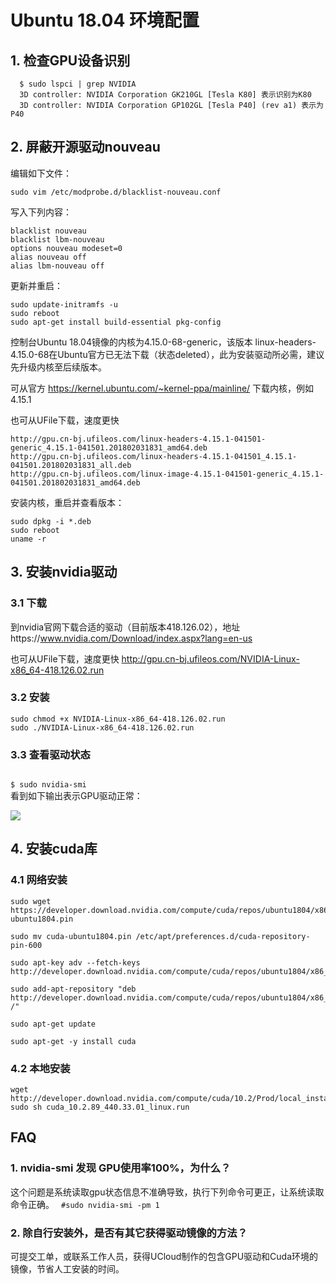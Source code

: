 

# Ubuntu 18.04 环境配置

## 1. 检查GPU设备识别
```
  $ sudo lspci | grep NVIDIA
  3D controller: NVIDIA Corporation GK210GL [Tesla K80] 表示识别为K80
  3D controller: NVIDIA Corporation GP102GL [Tesla P40] (rev a1) 表示为P40
```

## 2. 屏蔽开源驱动nouveau

编辑如下文件：
```
sudo vim /etc/modprobe.d/blacklist-nouveau.conf
```
写入下列内容：
```
blacklist nouveau
blacklist lbm-nouveau
options nouveau modeset=0
alias nouveau off
alias lbm-nouveau off
```
更新并重启：
```
sudo update-initramfs -u
sudo reboot
sudo apt-get install build-essential pkg-config
```
控制台Ubuntu 18.04镜像的内核为4.15.0-68-generic，该版本 linux-headers-4.15.0-68在Ubuntu官方已无法下载（状态deleted），此为安装驱动所必需，建议先升级内核至后续版本。

可从官方 https://kernel.ubuntu.com/~kernel-ppa/mainline/ 下载内核，例如4.15.1

也可从UFile下载，速度更快

```
http://gpu.cn-bj.ufileos.com/linux-headers-4.15.1-041501-generic_4.15.1-041501.201802031831_amd64.deb
http://gpu.cn-bj.ufileos.com/linux-headers-4.15.1-041501_4.15.1-041501.201802031831_all.deb
http://gpu.cn-bj.ufileos.com/linux-image-4.15.1-041501-generic_4.15.1-041501.201802031831_amd64.deb
```
安装内核，重启并查看版本：
```
sudo dpkg -i *.deb
sudo reboot
uname -r
```

## 3. 安装nvidia驱动

### 3.1 下载
到nvidia官网下载合适的驱动（目前版本418.126.02），地址https://www.nvidia.com/Download/index.aspx?lang=en-us

也可从UFile下载，速度更快 http://gpu.cn-bj.ufileos.com/NVIDIA-Linux-x86_64-418.126.02.run

### 3.2 安装
```
sudo chmod +x NVIDIA-Linux-x86_64-418.126.02.run
sudo ./NVIDIA-Linux-x86_64-418.126.02.run
```

### 3.3 查看驱动状态
<code>
$ sudo nvidia-smi
</code>
看到如下输出表示GPU驱动正常：

![](ai/gpu/images/operation/nvidia-smi.png)

## 4. 安装cuda库

### 4.1 网络安装

```
sudo wget https://developer.download.nvidia.com/compute/cuda/repos/ubuntu1804/x86_64/cuda-ubuntu1804.pin

sudo mv cuda-ubuntu1804.pin /etc/apt/preferences.d/cuda-repository-pin-600

sudo apt-key adv --fetch-keys http://developer.download.nvidia.com/compute/cuda/repos/ubuntu1804/x86_64/7fa2af80.pub

sudo add-apt-repository "deb http://developer.download.nvidia.com/compute/cuda/repos/ubuntu1804/x86_64/ /"

sudo apt-get update

sudo apt-get -y install cuda
```

### 4.2 本地安装
```
wget http://developer.download.nvidia.com/compute/cuda/10.2/Prod/local_installers/cuda_10.2.89_440.33.01_linux.run
sudo sh cuda_10.2.89_440.33.01_linux.run
```

## FAQ

### 1. nvidia-smi 发现 GPU使用率100%，为什么？

这个问题是系统读取gpu状态信息不准确导致，执行下列命令可更正，让系统读取命令正确。
<code>
    #sudo nvidia-smi -pm 1
</code>

### 2. 除自行安装外，是否有其它获得驱动镜像的方法？

可提交工单，或联系工作人员，获得UCloud制作的包含GPU驱动和Cuda环境的镜像，节省人工安装的时间。
